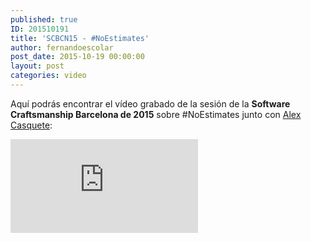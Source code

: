 ```yaml
---
published: true
ID: 201510191
title: 'SCBCN15 - #NoEstimates'
author: fernandoescolar
post_date: 2015-10-19 00:00:00
layout: post
categories: video
---
```


Aquí podrás encontrar el vídeo grabado de la sesión de la **Software Craftsmanship Barcelona de 2015** sobre #NoEstimates junto con [Alex Casquete](https://twitter.com/acasquete):<!--break-->

<iframe class="youtube" src="https://www.youtube.com/embed/tPUn4jGp7vg" frameborder="0" allow="accelerometer; autoplay; encrypted-media; gyroscope; picture-in-picture" allowfullscreen></iframe>
